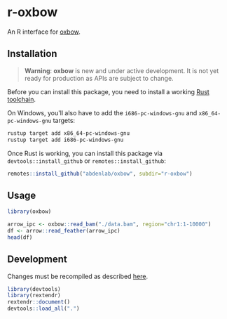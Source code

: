 # r-oxbow

An R interface for [oxbow](https://github.com/abdenlab/oxbow).

## Installation

> **Warning**: **oxbow** is new and under active development. It is not yet
> ready for production as APIs are subject to change.

Before you can install this package, you need to install a working [Rust toolchain](https://rustup.rs/).

On Windows, you'll also have to add the `i686-pc-windows-gnu` and `x86_64-pc-windows-gnu` targets:

```sh
rustup target add x86_64-pc-windows-gnu
rustup target add i686-pc-windows-gnu
```

Once Rust is working, you can install this package via `devtools::install_github` or `remotes::install_github`:

```R
remotes::install_github("abdenlab/oxbow", subdir="r-oxbow")
```

## Usage

```R
library(oxbow)

arrow_ipc <- oxbow::read_bam("./data.bam", region="chr1:1-10000")
df <- arrow::read_feather(arrow_ipc)
head(df)
```

## Development

Changes must be recompiled as described [here](https://extendr.github.io/rextendr/articles/package.html#compile-and-use-the-package).

```R
library(devtools)
library(rextendr)
rextendr::document()
devtools::load_all(".")
```